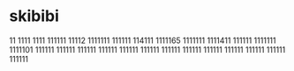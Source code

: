 # skibibi
11
1111
1111
111111
11112
1111111
111111
114111
1111165
1111111
1111411
111111
1111111
1111101
111111
111111
111111
111111
111111
111111
111111
111111
111111
111111
111111
111111
111111
